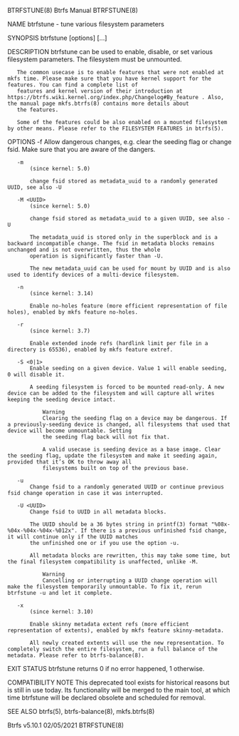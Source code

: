 BTRFSTUNE(8)                                                                           Btrfs Manual                                                                           BTRFSTUNE(8)

NAME
       btrfstune - tune various filesystem parameters

SYNOPSIS
       btrfstune [options] <device> [<device>...]

DESCRIPTION
       btrfstune can be used to enable, disable, or set various filesystem parameters. The filesystem must be unmounted.

       The common usecase is to enable features that were not enabled at mkfs time. Please make sure that you have kernel support for the features. You can find a complete list of
       features and kernel version of their introduction at https://btrfs.wiki.kernel.org/index.php/Changelog#By_feature . Also, the manual page mkfs.btrfs(8) contains more details about
       the features.

       Some of the features could be also enabled on a mounted filesystem by other means. Please refer to the FILESYSTEM FEATURES in btrfs(5).

OPTIONS
       -f
           Allow dangerous changes, e.g. clear the seeding flag or change fsid. Make sure that you are aware of the dangers.

       -m
           (since kernel: 5.0)

           change fsid stored as metadata_uuid to a randomly generated UUID, see also -U

       -M <UUID>
           (since kernel: 5.0)

           change fsid stored as metadata_uuid to a given UUID, see also -U

           The metadata_uuid is stored only in the superblock and is a backward incompatible change. The fsid in metadata blocks remains unchanged and is not overwritten, thus the whole
           operation is significantly faster than -U.

           The new metadata_uuid can be used for mount by UUID and is also used to identify devices of a multi-device filesystem.

       -n
           (since kernel: 3.14)

           Enable no-holes feature (more efficient representation of file holes), enabled by mkfs feature no-holes.

       -r
           (since kernel: 3.7)

           Enable extended inode refs (hardlink limit per file in a directory is 65536), enabled by mkfs feature extref.

       -S <0|1>
           Enable seeding on a given device. Value 1 will enable seeding, 0 will disable it.

           A seeding filesystem is forced to be mounted read-only. A new device can be added to the filesystem and will capture all writes keeping the seeding device intact.

               Warning
               Clearing the seeding flag on a device may be dangerous. If a previously-seeding device is changed, all filesystems that used that device will become unmountable. Setting
               the seeding flag back will not fix that.

               A valid usecase is seeding device as a base image. Clear the seeding flag, update the filesystem and make it seeding again, provided that it’s OK to throw away all
               filesystems built on top of the previous base.

       -u
           Change fsid to a randomly generated UUID or continue previous fsid change operation in case it was interrupted.

       -U <UUID>
           Change fsid to UUID in all metadata blocks.

           The UUID should be a 36 bytes string in printf(3) format "%08x-%04x-%04x-%04x-%012x". If there is a previous unfinished fsid change, it will continue only if the UUID matches
           the unfinished one or if you use the option -u.

           All metadata blocks are rewritten, this may take some time, but the final filesystem compatibility is unaffected, unlike -M.

               Warning
               Cancelling or interrupting a UUID change operation will make the filesystem temporarily unmountable. To fix it, rerun btrfstune -u and let it complete.

       -x
           (since kernel: 3.10)

           Enable skinny metadata extent refs (more efficient representation of extents), enabled by mkfs feature skinny-metadata.

           All newly created extents will use the new representation. To completely switch the entire filesystem, run a full balance of the metadata. Please refer to btrfs-balance(8).

EXIT STATUS
       btrfstune returns 0 if no error happened, 1 otherwise.

COMPATIBILITY NOTE
       This deprecated tool exists for historical reasons but is still in use today. Its functionality will be merged to the main tool, at which time btrfstune will be declared obsolete
       and scheduled for removal.

SEE ALSO
       btrfs(5), btrfs-balance(8), mkfs.btrfs(8)

Btrfs v5.10.1                                                                           02/05/2021                                                                            BTRFSTUNE(8)
